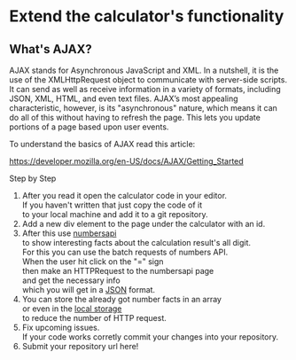 # Extend the calculator's functionality

## What's AJAX?

AJAX stands for Asynchronous JavaScript and XML.
In a nutshell, it is the use of the XMLHttpRequest object
to communicate with server-side scripts.
It can send as well as receive information in a variety of formats,
including JSON, XML, HTML, and even text files.
AJAX’s most appealing characteristic, however,
is its "asynchronous" nature, which means
it can do all of this without having to refresh the page.
This lets you update portions of a page based upon user events.

To understand the basics of AJAX read this article:

https://developer.mozilla.org/en-US/docs/AJAX/Getting_Started

Step by Step

1. After you read it open the calculator code in your editor.  
   If you haven't written that just copy the code of it  
   to your local machine and add it to a git repository.
2. Add a new div element to the page under the calculator with an id.
3. After this use [numbersapi](http://numbersapi.com/#42)  
   to show interesting facts about the calculation result's all digit.  
   For this you can use the batch requests of numbers API.  
   When the user hit click on the "=" sign  
   then make an HTTPRequest to the numbersapi page  
   and get the necessary info  
   which you will get in a [JSON](http://json.org/) format.
4. You can store the already got number facts in an array  
   or even in the [local storage](https://developer.mozilla.org/en/docs/Web/API/Window/localStorage)  
   to reduce the number of HTTP request.
5. Fix upcoming issues.  
   If your code works corretly commit your changes into your repository.
6. Submit your repository url here!
